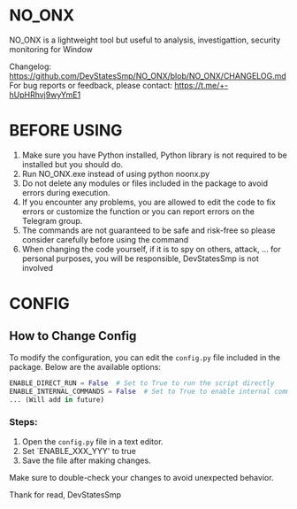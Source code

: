 # NO_ONX
NO_ONX is a lightweight tool but useful to analysis, investigattion, security monitoring for Window

Changelog: https://github.com/DevStatesSmp/NO_ONX/blob/NO_ONX/CHANGELOG.md
For bug reports or feedback, please contact: https://t.me/+-hUpHRhvj9wyYmE1

# BEFORE USING
1. Make sure you have Python installed, Python library is not required to be installed but you should do.
2. Run NO_ONX.exe instead of using python noonx.py
3. Do not delete any modules or files included in the package to avoid errors during execution.
4. If you encounter any problems, you are allowed to edit the code to fix errors or customize the function or you can report errors on the Telegram group.
5. The commands are not guaranteed to be safe and risk-free so please consider carefully before using the command
6. When changing the code yourself, if it is to spy on others, attack, ... for personal purposes, you will be responsible, DevStatesSmp is not involved

# CONFIG
## How to Change Config

To modify the configuration, you can edit the `config.py` file included in the package. Below are the available options:

```python
ENABLE_DIRECT_RUN = False  # Set to True to run the script directly
ENABLE_INTERNAL_COMMANDS = False  # Set to True to enable internal commands
... (Will add in future)
```

### Steps:
1. Open the `config.py` file in a text editor.
2. Set `ENABLE_XXX_YYY' to true
3. Save the file after making changes.

Make sure to double-check your changes to avoid unexpected behavior.

Thank for read, DevStatesSmp